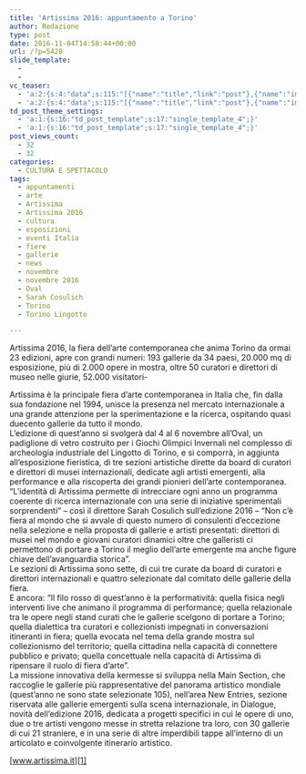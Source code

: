 ```yaml
---
title: 'Artissima 2016: appuntamento a Torino'
author: Redazione
type: post
date: 2016-11-04T14:58:44+00:00
url: /?p=5428
slide_template:
  - 
  - 
vc_teaser:
  - 'a:2:{s:4:"data";s:115:"[{"name":"title","link":"post"},{"name":"image","image":"featured","link":"none"},{"name":"text","mode":"excerpt"}]";s:7:"bgcolor";s:0:"";}'
  - 'a:2:{s:4:"data";s:115:"[{"name":"title","link":"post"},{"name":"image","image":"featured","link":"none"},{"name":"text","mode":"excerpt"}]";s:7:"bgcolor";s:0:"";}'
td_post_theme_settings:
  - 'a:1:{s:16:"td_post_template";s:17:"single_template_4";}'
  - 'a:1:{s:16:"td_post_template";s:17:"single_template_4";}'
post_views_count:
  - 32
  - 32
categories:
  - CULTURA E SPETTACOLO
tags:
  - appuntamenti
  - arte
  - Artissima
  - Artissima 2016
  - cultura
  - esposizioni
  - eventi Italia
  - fiere
  - gallerie
  - news
  - novembre
  - novembre 2016
  - Oval
  - Sarah Cosulich
  - Torino
  - Torino Lingotto

---
```

Artissima 2016, la fiera dell&#8217;arte contemporanea che anima Torino da ormai 23 edizioni, apre con grandi numeri: 193 gallerie da 34 paesi, 20.000 mq di esposizione, più di 2.000 opere in mostra, oltre 50 curatori e direttori di museo nelle giurie, 52.000 visitatori-

Artissima è la principale fiera d’arte contemporanea in Italia che, fin dalla sua fondazione nel 1994, unisce la presenza nel mercato internazionale a una grande attenzione per la sperimentazione e la ricerca, ospitando quasi duecento gallerie da tutto il mondo.  
L&#8217;edizione di quest&#8217;anno si svolgerà dal 4 al 6 novembre all’Oval, un padiglione di vetro costruito per i Giochi Olimpici Invernali nel complesso di archeologia industriale del Lingotto di Torino, e si comporrà, in aggiunta all’esposizione fieristica, di tre sezioni artistiche dirette da board di curatori e direttori di musei internazionali, dedicate agli artisti emergenti, alla performance e alla riscoperta dei grandi pionieri dell’arte contemporanea.  
“L’identità di Artissima permette di intrecciare ogni anno un programma coerente di ricerca internazionale con una serie di iniziative sperimentali sorprendenti” &#8211; così il direttore Sarah Cosulich sull&#8217;edizione 2016 &#8211; “Non c’è fiera al mondo che si avvale di questo numero di consulenti d’eccezione nella selezione e nella proposta di gallerie e artisti presentati: direttori di musei nel mondo e giovani curatori dinamici oltre che galleristi ci permettono di portare a Torino il meglio dell’arte emergente ma anche figure chiave dell’avanguardia storica”.  
Le sezioni di Artissima sono sette, di cui tre curate da board di curatori e direttori internazionali e quattro selezionate dal comitato delle gallerie della fiera.  
E ancora: “Il filo rosso di quest’anno è la performatività: quella fisica negli interventi live che animano il programma di performance; quella relazionale tra le opere negli stand curati che le gallerie scelgono di portare a Torino; quella dialettica tra curatori e collezionisti impegnati in conversazioni itineranti in fiera; quella evocata nel tema della grande mostra sul collezionismo del territorio; quella cittadina nella capacità di connettere pubblico e privato; quella concettuale nella capacità di Artissima di ripensare il ruolo di fiera d’arte”.  
La missione innovativa della kermesse si sviluppa nella Main Section, che raccoglie le gallerie più rappresentative del panorama artistico mondiale (quest’anno ne sono state selezionate 105), nell&#8217;area New Entries, sezione riservata alle gallerie emergenti sulla scena internazionale, in Dialogue, novità dell’edizione 2016, dedicata a progetti specifici in cui le opere di uno, due o tre artisti vengono messe in stretta relazione tra loro, con 30 gallerie di cui 21 straniere, e in una serie di altre imperdibili tappe all&#8217;interno di un articolato e coinvolgente itinerario artistico.

[www.artissima.it][1]

 [1]: https://www.artissima.it/